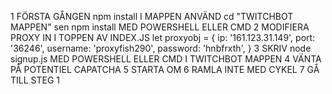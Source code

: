 1 FÖRSTA GÅNGEN npm install I MAPPEN ANVÄND cd "TWITCHBOT MAPPEN" sen npm install MED POWERSHELL ELLER CMD
2 MODIFIERA  PROXY IN I TOPPEN AV INDEX.JS
let proxyobj = {
    ip: '161.123.31.149',
    port: '36246',
    username: 'proxyfish290',
    password: 'hnbfrxth',
}
3 SKRIV node signup.js MED POWERSHELL ELLER CMD I TWITCHBOT MAPPEN
4 VÄNTA PÅ POTENTIEL CAPATCHA
5 STARTA OM 
6 RAMLA INTE MED CYKEL
7 GÅ TILL STEG 1
